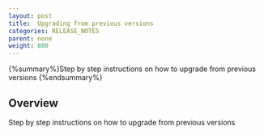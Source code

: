 ```yaml
---
layout: post
title:  Upgrading from previous versions
categories: RELEASE_NOTES
parent: none
weight: 800
---
```


{%summary%}Step by step instructions on how to upgrade from previous versions {%endsummary%}

## Overview
Step by step instructions on how to upgrade from previous versions

